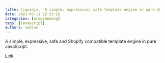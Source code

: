 ```yaml
---
title: liquidjs,  A simple, expressive, safe template engine in pure JavaScript
date: 2021-03-11 22:52:15
categories: [programming]
tags: [javascript]
authors: sedlav
---
```


A simple, expressive, safe and Shopify compatible template engine in pure JavaScript.

[Link](https://github.com/harttle/liquidjs)
